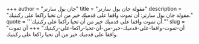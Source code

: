 +++
author = "جان بول سارتر"
title = "مقولة جان بول سارتر"
description = "مقولة جان بول سارتر: أن تموت واقفا على قدميك خير من أن تحيا راكعا على ركبتيك."
quote = '''أن تموت واقفا على قدميك خير من أن تحيا راكعا على ركبتيك.''' 
slug = "أن-تموت-واقفا-على-قدميك-خير-من-أن-تحيا-راكعا-على-ركبتيك"
+++
أن تموت واقفا على قدميك خير من أن تحيا راكعا على ركبتيك.
